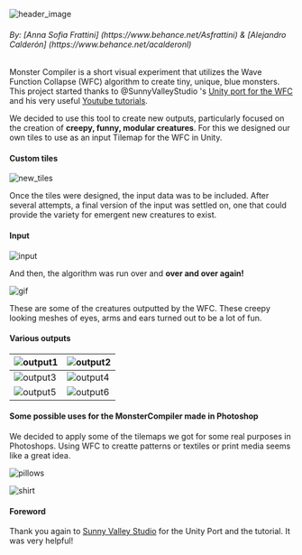 ![header_image](https://github.com/asfrattini/Monster-Compiler/blob/master/presentation.jpg)

<h6> By:
  [Anna Sofia Frattini]
  (https://www.behance.net/Asfrattini)
  & 
  [Alejandro Calderón]
  (https://www.behance.net/acalderonl) 
</h6>

Monster Compiler is a short visual experiment that utilizes the Wave Function Collapse (WFC) algorithm to create tiny, unique, blue monsters. This project started thanks to @SunnyValleyStudio 's [Unity port for the WFC](https://github.com/SunnyValleyStudio/WaveFunctionCollapseUnityTilemapTutorial) and his very useful [Youtube tutorials](https://youtu.be/ws4r3wLPNSE?list=PLcRSafycjWFeKAS40OdIvhL7j-vsgE3eg). 

We decided to use this tool to create new outputs, particularly focused on the creation of **creepy, funny, modular creatures**. For this we designed our own tiles to use as an input Tilemap for the WFC in Unity.

<h4>Custom tiles</h4>

![new_tiles](https://github.com/asfrattini/Monster-Compiler/blob/master/screencaps/Screen%20Shot%202020-01-22%20at%206.59.08%20PM.png)

Once the tiles were designed, the input data was to be included. After several attempts, a final version of the input was settled on, one that could provide the variety for emergent new creatures to exist.

<h4>Input</h4>

![input](https://github.com/asfrattini/Monster-Compiler/blob/master/screencaps/input.png)

And then, the algorithm was run over and **over and over again!**

![gif](https://github.com/asfrattini/Monster-Compiler/blob/master/outputs/gif.gif)

These are some of the creatures outputted by the WFC. These creepy looking meshes of eyes, arms and ears turned out to be a lot of fun.

<h4>Various outputs</h4>

![output1](https://github.com/asfrattini/Monster-Compiler/blob/master/outputs/output1.png)|![output2](https://github.com/asfrattini/Monster-Compiler/blob/master/outputs/output11.png)
----------|----------
![output3](https://github.com/asfrattini/Monster-Compiler/blob/master/outputs/output4.png)|![output4](https://github.com/asfrattini/Monster-Compiler/blob/master/outputs/output7.png)
![output5](https://github.com/asfrattini/Monster-Compiler/blob/master/outputs/output1.png)|![output6](https://github.com/asfrattini/Monster-Compiler/blob/master/outputs/output9.png)

<h4>Some possible uses for the MonsterCompiler made in Photoshop</h4>

We decided to apply some of the tilemaps we got for some real purposes in Photoshops. Using WFC to creatte patterns or textiles or print media seems like a great idea.

![pillows](https://github.com/asfrattini/Monster-Compiler/blob/master/outputs/pillows.png)

![shirt](https://github.com/asfrattini/Monster-Compiler/blob/master/outputs/shirt.jpg)

<h4>Foreword</h4>
  
Thank you again to [Sunny Valley Studio](https://github.com/SunnyValleyStudio) for the Unity Port and the tutorial. It was very helpful!
